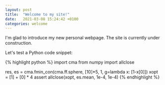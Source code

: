 ```yaml
---
layout: post
title:  "Welcome to my site!"
date:   2021-03-08 15:24:42 +0100
categories: welcome
---
```

I'm glad to introduce my new personal webpage. The site is currently under construction.


Let's test a Python code snippet:

{% highlight python %}
import cma
from numpy import allclose

res, es = cma.fmin_con(cma.ff.sphere, [10]*5, 1, g=lambda x: [1-x[0]])
xopt = [1] + [0] * 4
assert allclose(xopt, es.mean, 1e-4, 1e-4)
{% endhighlight %}
